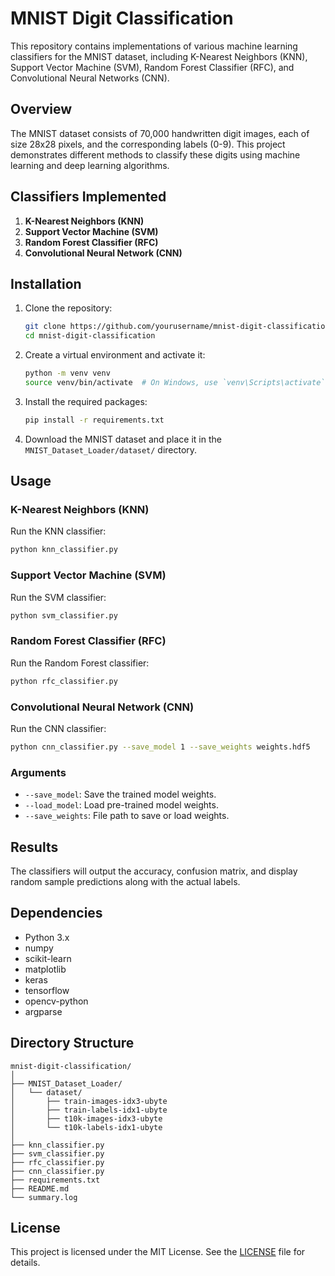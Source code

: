 
# MNIST Digit Classification

This repository contains implementations of various machine learning classifiers for the MNIST dataset, including K-Nearest Neighbors (KNN), Support Vector Machine (SVM), Random Forest Classifier (RFC), and Convolutional Neural Networks (CNN).

## Overview

The MNIST dataset consists of 70,000 handwritten digit images, each of size 28x28 pixels, and the corresponding labels (0-9). This project demonstrates different methods to classify these digits using machine learning and deep learning algorithms.

## Classifiers Implemented

1. **K-Nearest Neighbors (KNN)**
2. **Support Vector Machine (SVM)**
3. **Random Forest Classifier (RFC)**
4. **Convolutional Neural Network (CNN)**

## Installation

1. Clone the repository:
    ```bash
    git clone https://github.com/yourusername/mnist-digit-classification.git
    cd mnist-digit-classification
    ```

2. Create a virtual environment and activate it:
    ```bash
    python -m venv venv
    source venv/bin/activate  # On Windows, use `venv\Scripts\activate`
    ```

3. Install the required packages:
    ```bash
    pip install -r requirements.txt
    ```

4. Download the MNIST dataset and place it in the `MNIST_Dataset_Loader/dataset/` directory.

## Usage

### K-Nearest Neighbors (KNN)

Run the KNN classifier:
```bash
python knn_classifier.py
```

### Support Vector Machine (SVM)

Run the SVM classifier:
```bash
python svm_classifier.py
```

### Random Forest Classifier (RFC)

Run the Random Forest classifier:
```bash
python rfc_classifier.py
```

### Convolutional Neural Network (CNN)

Run the CNN classifier:
```bash
python cnn_classifier.py --save_model 1 --save_weights weights.hdf5
```

### Arguments

- `--save_model`: Save the trained model weights.
- `--load_model`: Load pre-trained model weights.
- `--save_weights`: File path to save or load weights.

## Results

The classifiers will output the accuracy, confusion matrix, and display random sample predictions along with the actual labels.

## Dependencies

- Python 3.x
- numpy
- scikit-learn
- matplotlib
- keras
- tensorflow
- opencv-python
- argparse

## Directory Structure

```
mnist-digit-classification/
│
├── MNIST_Dataset_Loader/
│   └── dataset/
│       ├── train-images-idx3-ubyte
│       ├── train-labels-idx1-ubyte
│       ├── t10k-images-idx3-ubyte
│       └── t10k-labels-idx1-ubyte
│
├── knn_classifier.py
├── svm_classifier.py
├── rfc_classifier.py
├── cnn_classifier.py
├── requirements.txt
├── README.md
└── summary.log
```

## License

This project is licensed under the MIT License. See the [LICENSE](LICENSE) file for details.
